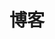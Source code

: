 ---
title: "博客"
description: "论文，学习笔记"

cascade:
  showDate: false
  showAuthor: false
  showSummary: true
  invertPagination: true
---